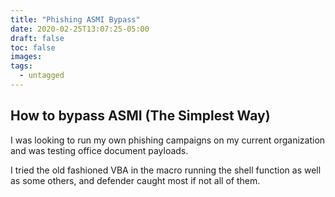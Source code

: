 ```yaml
---
title: "Phishing ASMI Bypass"
date: 2020-02-25T13:07:25-05:00
draft: false
toc: false
images:
tags:
  - untagged
---
```

## How to bypass ASMI (The Simplest Way)

I was looking to run my own phishing campaigns on my current organization and was testing office document payloads.

I tried the old fashioned VBA in the macro running the shell function as well as some others, and defender caught most if not all of them.

